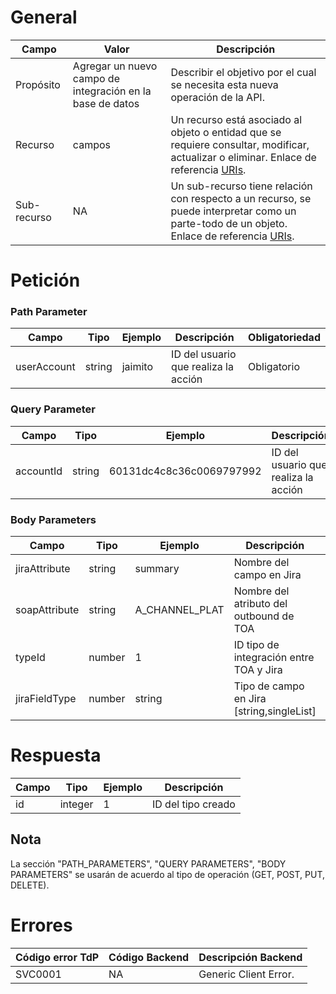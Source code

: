 # General

| **Campo** | **Valor** | **Descripción** |
| --- | --- | --- |
| Propósito | Agregar un nuevo campo de integración en la base de datos | Describir el objetivo por el cual se necesita esta nueva operación de la API. |
| Recurso | campos | Un recurso está asociado al objeto o entidad que se requiere consultar, modificar, actualizar o eliminar. Enlace de referencia [URIs](https://ad-tdp.azurewebsites.net/lineamientos/gobierno-api/lineamiento#4-5-uris). | 
| Sub-recurso | NA | Un sub-recurso tiene relación con respecto a un recurso, se puede interpretar como un parte-todo de un objeto. Enlace de referencia [URIs](https://ad-tdp.azurewebsites.net/lineamientos/gobierno-api/lineamiento#4-5-uris). |

# Petición
### Path Parameter
| **Campo** | **Tipo** | **Ejemplo** | **Descripción** | **Obligatoriedad** |
| --- | --- | --- | --- | --- |
| userAccount | string | jaimito | ID del usuario que realiza la acción | Obligatorio |
### Query Parameter
| **Campo** | **Tipo** | **Ejemplo** | **Descripción** | **Obligatoriedad** |
| --- | --- | --- | --- | --- |
| accountId | string | 60131dc4c8c36c0069797992 | ID del usuario que realiza la acción | Obligatorio |
### Body Parameters
| **Campo** | **Tipo** | **Ejemplo** | **Descripción** | **Obligatoriedad** |
| --- | --- | --- | --- | --- |
| jiraAttribute | string | summary | Nombre del campo en Jira | Obligatorio |
| soapAttribute | string | A_CHANNEL_PLAT | Nombre del atributo del outbound de TOA | Obligatorio |
| typeId | number | 1 | ID tipo de integración entre TOA y Jira | Obligatorio |
| jiraFieldType | number | string | Tipo de campo en Jira [string,singleList] | Obligatorio |


# Respuesta

| **Campo** | **Tipo** | **Ejemplo** | **Descripción** |
| --- | --- | --- | --- |
| id | integer | 1 | ID del tipo creado |

## Nota

La sección "PATH_PARAMETERS", "QUERY PARAMETERS", "BODY PARAMETERS" se usarán de acuerdo al tipo de operación (GET, POST, PUT, DELETE).

# Errores
| **Código error TdP** | **Código Backend** | **Descripción Backend** |
| --- | --- | --- |
| SVC0001 | NA | Generic Client Error. |




